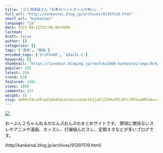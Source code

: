 ```yaml
---
title: "ゴミ清掃員さん「お茶のペットボトルが怖い」 "
full_url: "http://kankeinai.blog.jp/archives/91397519.html"
short_url: "kankeinai"
language: "ja"
date: 2023-09-15T22:08:00+0900
lastmod: 
draft: false
author: []
categories: []
tags: ['清掃', '関係']
encoded_tags: ['5riF5o6D', '6Zai5L-C']
keywords: []
thumbnail: "https://livedoor.blogimg.jp/neofuku2006-kankeinai/imgs/0/4/0485f369-s.jpg"
popular: 393
latest: 259
trend: 636
featured: 1481
views: 1868
comments: 137
weight: 15
slug: aHR0cC8va2Fua2VpbmFpLmJsb2cuanAvYXJjaGl2ZXMvOTEzOTc1MTkuaHRtbA==
---
```


![](https://livedoor.blogimg.jp/neofuku2006-kankeinai/imgs/0/4/0485f369-s.jpg)

<div> <p id='blog-description'>おーぷん２ちゃんねるのなんJ(おんJ)のまとめサイトです。 野球に関係ないスレやアニメや漫画、カッスレ、打線組んだスレ、定期ネタなどが多いブログです。</p> </div>

(http//kankeinai.blog.jp/archives/91397519.html)
